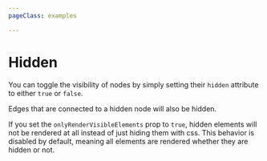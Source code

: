 ```yaml
---
pageClass: examples

---
```


# Hidden

You can toggle the visibility of nodes by simply setting their `hidden` attribute to either `true` or `false`.

Edges that are connected to a hidden node will also be hidden.

If you set the `onlyRenderVisibleElements` prop to `true`, hidden elements will not be rendered at all instead of just hiding them with
css. This behavior is disabled by default, meaning all elements are rendered whether they are hidden or not.

<div class="mt-6">
  <client-only>
    <Suspense>
      <Repl example="hidden"></Repl>
    </Suspense>
  </client-only>
</div>
